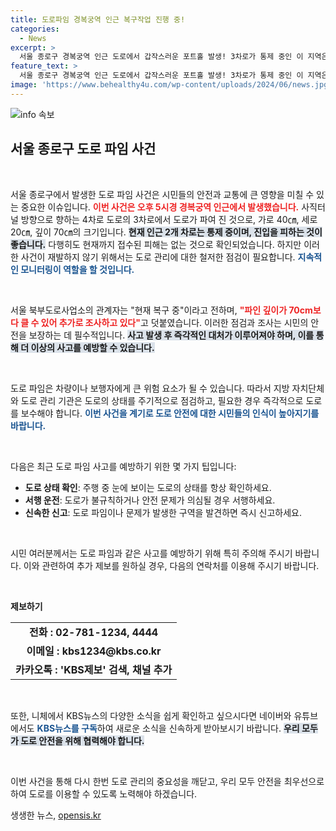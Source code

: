 ```yaml
---
title: 도로파임 경복궁역 인근 복구작업 진행 중!
categories:
  - News
excerpt: >
  서울 종로구 경복궁역 인근 도로에서 갑작스러운 포트홀 발생! 3차로가 통제 중인 이 지역은 깊이 70㎝의 거대한 구멍으로 현재 복구 작업이 진행되고 있습니다. 안전 운전 필수!
feature_text: >
  서울 종로구 경복궁역 인근 도로에서 갑작스러운 포트홀 발생! 3차로가 통제 중인 이 지역은 깊이 70㎝의 거대한 구멍으로 현재 복구 작업이 진행되고 있습니다. 안전 운전 필수!
image: 'https://www.behealthy4u.com/wp-content/uploads/2024/06/news.jpg'
---
```


<p><img src="https://www.behealthy4u.com/wp-content/uploads/2024/06/news.jpg" alt="info 속보" /></p>

<h2 data-ke-size="size26">서울 종로구 도로 파임 사건</h2>

<p data-ke-size="size16">&nbsp;</p> 

<p>서울 종로구에서 발생한 도로 파임 사건은 시민들의 안전과 교통에 큰 영향을 미칠 수 있는 중요한 이슈입니다. <b><span style="color: #ee2323;">이번 사건은 오후 5시경 경복궁역 인근에서 발생했습니다.</span></b> 사직터널 방향으로 향하는 4차로 도로의 3차로에서 도로가 파여 진 것으로, 가로 40㎝, 세로 20㎝, 깊이 70㎝의 크기입니다. <b><span style="background-color: #21538527;">현재 인근 2개 차로는 통제 중이며, 진입을 피하는 것이 좋습니다.</span></b> 다행히도 현재까지 접수된 피해는 없는 것으로 확인되었습니다. 하지만 이러한 사건이 재발하지 않기 위해서는 도로 관리에 대한 철저한 점검이 필요합니다. <b><span style="color: #1a5490;">지속적인 모니터링이 역할을 할 것입니다.</span></b></p>

<p data-ke-size="size16">&nbsp;</p>

<p>서울 북부도로사업소의 관계자는 "현재 복구 중"이라고 전하며, <b><span style="color: #ee2323;">"파인 깊이가 70cm보다 클 수 있어 추가로 조사하고 있다"</span></b>고 덧붙였습니다. 이러한 점검과 조사는 시민의 안전을 보장하는 데 필수적입니다. <b><span style="background-color: #21538527;">사고 발생 후 즉각적인 대처가 이루어져야 하며, 이를 통해 더 이상의 사고를 예방할 수 있습니다.</span></b> </p>

<p data-ke-size="size16">&nbsp;</p>

<p>도로 파임은 차량이나 보행자에게 큰 위험 요소가 될 수 있습니다. 따라서 지방 자치단체와 도로 관리 기관은 도로의 상태를 주기적으로 점검하고, 필요한 경우 즉각적으로 도로를 보수해야 합니다. <b><span style="color: #1a5490;">이번 사건을 계기로 도로 안전에 대한 시민들의 인식이 높아지기를 바랍니다.</span></b></p>

<p data-ke-size="size16">&nbsp;</p>

<p>다음은 최근 도로 파임 사고를 예방하기 위한 몇 가지 팁입니다:</p>

<ul>
    <li><b>도로 상태 확인</b>: 주행 중 눈에 보이는 도로의 상태를 항상 확인하세요.</li>
    <li><b>서행 운전</b>: 도로가 불규칙하거나 안전 문제가 의심될 경우 서행하세요.</li>
    <li><b>신속한 신고</b>: 도로 파임이나 문제가 발생한 구역을 발견하면 즉시 신고하세요.</li>
</ul>

<p data-ke-size="size16">&nbsp;</p> 

<p>시민 여러분께서는 도로 파임과 같은 사고를 예방하기 위해 특히 주의해 주시기 바랍니다. 이와 관련하여 추가 제보를 원하실 경우, 다음의 연락처를 이용해 주시기 바랍니다. </p>

<p data-ke-size="size16">&nbsp;</p>

<p><b>제보하기</b></p>

<table>
    <tr>
        <td style="text-align: center; height: 17px;"><b>전화 : 02-781-1234, 4444</b></td>
    </tr>
    <tr>
        <td style="text-align: center; height: 17px;"><b>이메일 : kbs1234@kbs.co.kr</b></td>
    </tr>
    <tr>
        <td style="text-align: center; height: 17px;"><b>카카오톡 : 'KBS제보' 검색, 채널 추가</b></td>
    </tr>
</table>

<p data-ke-size="size16">&nbsp;</p> 

<p>또한, 니체에서 KBS뉴스의 다양한 소식을 쉽게 확인하고 싶으시다면 네이버와 유튜브에서도 <b><span style="color: #1a5490;">KBS뉴스를 구독</span></b>하여 새로운 소식을 신속하게 받아보시기 바랍니다. <b><span style="background-color: #21538527;">우리 모두가 도로 안전을 위해 협력해야 합니다.</span></b> </p>

<p data-ke-size="size16">&nbsp;</p> 

<p>이번 사건을 통해 다시 한번 도로 관리의 중요성을 깨닫고, 우리 모두 안전을 최우선으로 하여 도로를 이용할 수 있도록 노력해야 하겠습니다.</p>
생생한 뉴스, <a href="https://opensis.kr" rel="dofollow">opensis.kr</a>



